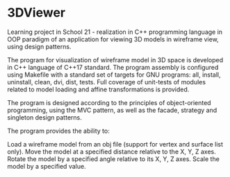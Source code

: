 # 3DViewer
Learning project in School 21 - realization in C++ programming language in OOP paradigm of an application for viewing 3D models in wireframe view, using design patterns.


The program for visualization of wireframe model in 3D space is developed in C++ language of C++17 standard. The program assembly is configured using Makefile with a standard set of targets for GNU programs: all, install, uninstall, clean, dvi, dist, tests. Full coverage of unit-tests of modules related to model loading and affine transformations is provided.

The program is designed according to the principles of object-oriented programming, using the MVC pattern, as well as the facade, strategy and singleton design patterns.

The program provides the ability to:

Load a wireframe model from an obj file (support for vertex and surface list only).
Move the model at a specified distance relative to the X, Y, Z axes.
Rotate the model by a specified angle relative to its X, Y, Z axes.
Scale the model by a specified value.
